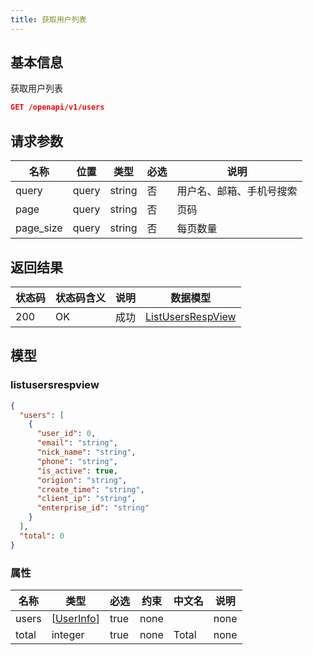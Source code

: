 ```yaml
---
title: 获取用户列表
---
```


## 基本信息

获取用户列表

```json title="请求路径"
GET /openapi/v1/users
```


## 请求参数

|名称|位置|类型|必选|说明|
|---|---|---|---|---|
|query|query|string| 否 |用户名、邮箱、手机号搜索|
|page|query|string| 否 |页码|
|page_size|query|string| 否 |每页数量|


## 返回结果

|状态码|状态码含义|说明|数据模型|
|---|---|---|---|
|200|OK|成功|[ListUsersRespView](#listusersrespview)|


## 模型

### listusersrespview

```json
{
  "users": [
    {
      "user_id": 0,
      "email": "string",
      "nick_name": "string",
      "phone": "string",
      "is_active": true,
      "origion": "string",
      "create_time": "string",
      "client_ip": "string",
      "enterprise_id": "string"
    }
  ],
  "total": 0
}

```

### 属性

|名称|类型|必选|约束|中文名|说明|
|---|---|---|---|---|---|
|users|[[UserInfo](/docs/api/user/getUserInfo#userinfo)]|true|none||none|
|total|integer|true|none|Total|none|
